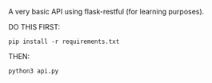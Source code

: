 A very basic API using flask-restful (for learning purposes).

DO THIS FIRST:

`pip install -r requirements.txt`

THEN:

`python3 api.py`